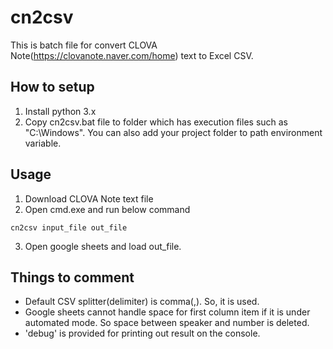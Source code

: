 # cn2csv
This is batch file for convert CLOVA Note(https://clovanote.naver.com/home) text to Excel CSV.

## How to setup
1. Install python 3.x
2. Copy cn2csv.bat file to folder which has execution files such as "C:\Windows". You can also add your project folder to path environment variable.

## Usage
1. Download CLOVA Note text file
2. Open cmd.exe and run below command
```
cn2csv input_file out_file
```
3. Open google sheets and load out_file.

## Things to comment
* Default CSV splitter(delimiter) is comma(,). So, it is used.
* Google sheets cannot handle space for first column item if it is under automated mode. So space between speaker and number is deleted.
* 'debug' is provided for printing out result on the console.
